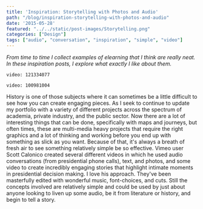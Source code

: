 ```yaml
---
title: 'Inspiration: Storytelling with Photos and Audio'
path: "/blog/inspiration-storytelling-with-photos-and-audio"
date: '2015-05-28'
featured: "../../static/post-images/Storytelling.png"
categories: ["Design"]
tags: ["audio", "conversation", "inspiration", "simple", "video"]
---
```


_From time to time I collect examples of elearning that I think are really neat. In these inspiration posts, I explore what exactly I like about them._

`video: 121334077`

`video: 100981004`

History is one of those subjects where it can sometimes be a little difficult to see how you can create engaging pieces. As I seek to continue to update my portfolio with a variety of different projects across the spectrum of academia, private industry, and the public sector. Now there are a lot of interesting things that can be done, specifically with maps and journeys, but often times, these are multi-media heavy projects that require the right graphics and a lot of thinking and working before you end up with something as slick as you want. Because of that, it's always a breath of fresh air to see something relatively simple be so effective. Vimeo user Scott Calonico created several different videos in which he used audio conversations (from presidential phone calls), text, and photos, and some video to create incredibly engaging stories that highlight intimate moments in presidential decision making. I love his approach. They've been masterfully edited with wonderful music, font-choices, and cuts. Still the concepts involved are relatively simple and could be used by just about anyone looking to liven up some audio, be it from literature or history, and begin to tell a story.
